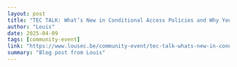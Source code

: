 ```yaml
---
layout: post
title: "TEC TALK: What’s New in Conditional Access Policies and Why You Should Care:"
author: "Louis"
date: 2025-04-09
tags: [community-event]
link: "https://www.lousec.be/community-event/tec-talk-whats-new-in-conditional-access-policies-and-why-you-should-care/"
summary: "Blog post from Louis"
---
```

